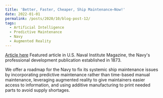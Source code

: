 ```yaml
---
title: 'Better, Faster, Cheaper, Ship Maintenance—Now!'
date: 2022-01-01
permalink: /posts/2020/10/blog-post-12/
tags:
  - Artificial Intelligence
  - Predictive Maintenance
  - Navy
  - Augmented Reality
---
```

[Article here](https://www.usni.org/magazines/proceedings/2022/january/better-faster-cheaper-ship-maintenance-now) Featured article in U.S. Naval Institute Magazine, the Navy's professional development publication established in 1873.

We offer a roadmap for the Navy to fix its systemic ship maintenance issues by incorporating predictive maintenance rather than time-based manual maintenance, leveraging augmented reality to give maintainers easier access to information, and using additive manufacturing to print needed parts to avoid supply shortages.